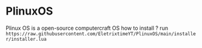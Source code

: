 # PlinuxOS
Plinux OS is a open-source computercraft OS
how to install ? run `https://raw.githubusercontent.com/EletrixtimeYT/PlinuxOS/main/installer/installer.lua`
